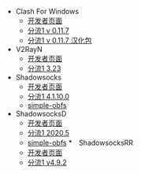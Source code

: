 * Clash For Windows
  * [开发者页面](https://github.com/Fndroid/clash_for_windows_pkg/releases)
  * [分流1 v 0.11.7](https://github.com/LeiJun-ASNebula/ASNebula_DOC/raw/download/Windows/Clash_For_Windows/0.11.7/Clash.for.Windows.Setup.0.11.7.exe)
  * [分流1 v 0.11.7 汉化包](https://github.com/LeiJun-ASNebula/ASNebula_DOC/raw/download/Windows/Clash_For_Windows/0.11.7/app.asar)
* V2RayN
  * [开发者页面](https://github.com/2dust/v2rayN/releases)
  * [分流1 3.23](https://github.com/LeiJun-ASNebula/ASNebula_DOC/raw/download/Windows/V2RayN/3.23/v2rayN-Core.7z)
* Shadowsocks
  * [开发者页面](https://github.com/shadowsocks/shadowsocks-windows/releases)
  * [分流1 4.1.10.0](https://github.com/LeiJun-ASNebula/ASNebula_DOC/raw/download/Windows/Shadowsocks/Shadowsocks-4.1.10.0.zip)
  * [simple-obfs](https://github.com/LeiJun-ASNebula/ASNebula_DOC/raw/download/Windows/obfs-local.zip)
* ShadowsocksD
  * [开发者页面](https://github.com/TheCGDF/SSD-Windows/releases)
  * [分流1 2020.5](https://github.com/LeiJun-ASNebula/ASNebula_DOC/raw/download/Windows/ShadowsocksD/SSD-2020.5-x86.exe)
  * [simple-obfs](https://github.com/LeiJun-ASNebula/ASNebula_DOC/raw/download/Windows/obfs-local.zip)
*　ShadowsocksRR
  * [开发者页面](https://github.com/shadowsocksrr/shadowsocksr-csharp/releases)
  * [分流1 v4.9.2](https://github.com/LeiJun-ASNebula/ASNebula_DOC/raw/download/Windows/ShadowsocksR/ShadowsocksR-win-4.9.2.7z)
